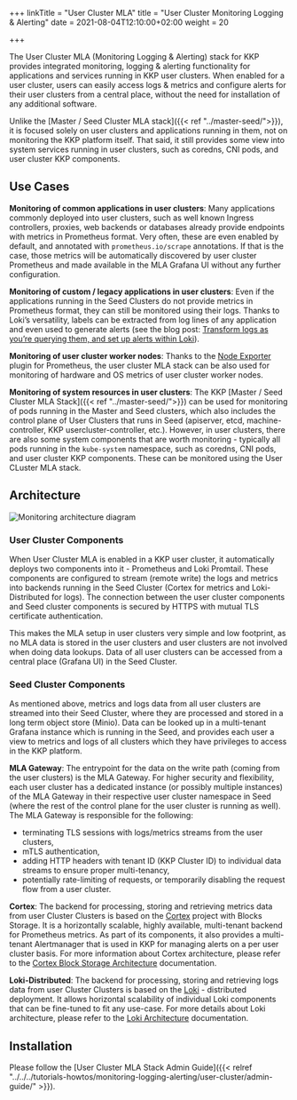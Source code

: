 +++
linkTitle = "User Cluster MLA"
title = "User Cluster Monitoring Logging & Alerting"
date = 2021-08-04T12:10:00+02:00
weight = 20

+++

The User Cluster MLA (Monitoring Logging & Alerting) stack for KKP provides integrated monitoring, logging & alerting functionality for applications and services running in KKP user clusters. When enabled for a user cluster, users can easily access logs & metrics and configure alerts for their user clusters from a central place, without the need for installation of any additional software.

Unlike the [Master / Seed Cluster MLA stack]({{< ref "../master-seed/">}}), it is focused solely on user clusters and applications running in them, not on monitoring the KKP platform itself. That said, it still provides some view into system services running in user clusters, such as coredns, CNI pods, and user cluster KKP components.

## Use Cases

**Monitoring of common applications in user clusters**: Many applications commonly deployed into user clusters, such as well known Ingress controllers, proxies, web backends or databases already provide endpoints with metrics in Prometheus format. Very often, these are even enabled by default, and annotated with `prometheus.io/scrape` annotations. If that is the case, those metrics will be automatically discovered by user cluster Prometheus and made available in the MLA Grafana UI without any further configuration.

**Monitoring of custom / legacy applications in user clusters**: Even if the applications running in the Seed Clusters do not provide metrics in Prometheus format, they can still be monitored using their logs. Thanks to Loki’s versatility, labels can be extracted from log lines of any application and even used to generate alerts (see the blog post: [Transform logs as you’re querying them, and set up alerts within Loki](https://grafana.com/blog/2020/10/28/loki-2.0-released-transform-logs-as-youre-querying-them-and-set-up-alerts-within-loki/)).

**Monitoring of user cluster worker nodes**: Thanks to the [Node Exporter](https://github.com/prometheus/node_exporter) plugin for Prometheus, the user cluster MLA stack can be also used for monitoring of hardware and OS metrics of user cluster worker nodes.

**Monitoring of system resources in user clusters**: The KKP [Master / Seed Cluster MLA Stack]({{< ref "../master-seed/">}}) can be used for monitoring of pods running in the Master and Seed clusters, which also includes the control plane of User Clusters that runs in Seed (apiserver, etcd, machine-controller, KKP usercluster-controller, etc.). However, in user clusters, there are also some system components that are worth monitoring - typically all pods running in the `kube-system` namespace, such as coredns, CNI pods, and user cluster KKP components. These can be monitored using the User CLuster MLA stack.

## Architecture

![Monitoring architecture diagram](/img/kubermatic/v2.25/monitoring/user-cluster/architecture.png)

### User Cluster Components
When User Cluster MLA is enabled in a KKP user cluster, it automatically deploys two components into it - Prometheus and Loki Promtail. These components are configured to stream (remote write) the logs and metrics into backends running in the Seed Cluster (Cortex for metrics and Loki-Distributed for logs). The connection between the user cluster components and Seed cluster components is secured by HTTPS with mutual TLS certificate authentication.

This makes the MLA setup in user clusters very simple and low footprint, as no MLA data is stored in the user clusters and user clusters are not involved when doing data lookups. Data of all user clusters can be accessed from a central place (Grafana UI) in the Seed Cluster.

### Seed Cluster Components
As mentioned above, metrics and logs data from all user clusters are streamed into their Seed Cluster, where they are processed and stored in a long term object store (Minio). Data can be looked up in a multi-tenant Grafana instance which is running in the Seed, and provides each user a view to metrics and logs of all clusters which they have privileges to access in the KKP platform.

**MLA Gateway**:
The entrypoint for the data on the write path (coming from the user clusters) is the MLA Gateway. For higher security and flexibility, each user cluster has a dedicated instance (or possibly multiple instances) of the MLA Gateway in their respective user cluster namespace in Seed (where the rest of the control plane for the user cluster is running as well). The MLA Gateway is responsible for the following:

- terminating TLS sessions with logs/metrics streams from the user clusters,
- mTLS authentication,
- adding HTTP headers with tenant ID (KKP Cluster ID) to individual data streams to ensure proper multi-tenancy,
- potentially rate-limiting of requests, or temporarily disabling the request flow from a user cluster.

**Cortex**:
The backend for processing, storing and retrieving metrics data from user Cluster Clusters is based on the [Cortex](https://cortexmetrics.io/) project with Blocks Storage. It is a horizontally scalable, highly available, multi-tenant backend for Prometheus metrics. As part of its components, it also provides a multi-tenant Alertmanager that is used in KKP for managing alerts on a per user cluster basis. For more information about Cortex architecture, please refer to the [Cortex Block Storage Architecture](https://cortexmetrics.io/docs/blocks-storage/#architecture) documentation.

**Loki-Distributed**:
The backend for processing, storing and retrieving logs data from user Cluster Clusters is based on the [Loki](https://grafana.com/docs/loki/latest/) - distributed deployment. It allows horizontal scalability of individual Loki components that can be fine-tuned to fit any use-case. For more details about Loki architecture, please refer to the [Loki Architecture](https://grafana.com/docs/loki/latest/architecture/) documentation.

## Installation
Please follow the [User Cluster MLA Stack Admin Guide]({{< relref "../../../tutorials-howtos/monitoring-logging-alerting/user-cluster/admin-guide/" >}}).
